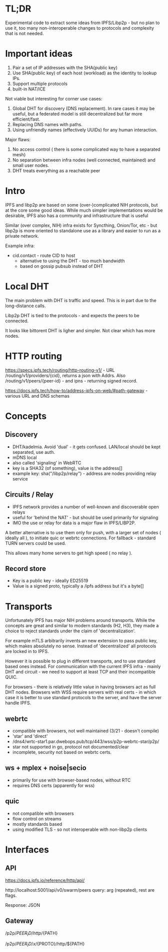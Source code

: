 # TL;DR

Experimental code to extract some ideas from IPFS/Libp2p - but no plan to use it, too many 
non-interoperable changes to protocols and complexity that is not needed.

# Important ideas

1. Pair a set of IP addresses with the SHA(public key)
2. Use SHA(public key) of each host (workload) as the identity to lookup IPs.
3. Support multiple protocols
4. built-in NAT/ICE

Not viable but interesting for corner use cases:
1. Global DHT for discovery (DNS replacement). In rare cases it may be useful, but a federated model is still decentralized but far more efficient/fast. 
2. Replacing DNS names with paths. 
3. Using unfriendly names (effectively UUIDs) for any human interaction.

Major flaws:
1. No access control ( there is some complicated way to have a separated mesh)
2. No separation between infra nodes (well connected, maintained) and small user nodes.
3. DHT treats everything as a reachable peer



# Intro

IPFS and libp2p are based on some (over-)complicated NIH protocols, but at the 
core some good ideas. While much simpler implementations would be desirable, IPFS 
also has a community and infrastructure that is useful

Similar (over complex, NIH) infra exists for Syncthing, Onion/Tor, etc - but
libp2p is more oriented to standalone use as a library and easier to run as 
a private network.

Example infra:

- cid.contact - route CID to host
  - alternative to using the DHT - too much bandwidth 
  - based on gossip pubsub instead of DHT

# Local DHT

The main problem with DHT is traffic and speed. This is in part due to the long-distance calls.

Libp2p DHT is tied to the protocols - and expects the peers to be connected. 

It looks like bittorent DHT is ligher and simpler. Not clear which has more nodes.


# HTTP routing 

https://specs.ipfs.tech/routing/http-routing-v1/ - URL  /routing/v1/providers/{cid}, returns 
a json with Addrs. Also /routing/v1/peers/{peer-id} - and ipns - returning signed record.

https://docs.ipfs.tech/how-to/address-ipfs-on-web/#path-gateway - various URL and DNS schemas

# Concepts

## Discovery

- DHT/kadelmia. Avoid 'dual' - it gets confused. LAN/local should 
  be kept separated, use auth.
- mDNS local
- also called 'signaling' in WebRTC 
- key is a SHA32 (of something), value is the address[]
- example key: sha("/libp2p/relay") - address are nodes providing relay service


## Circuits / Relay

- IPFS network provides a number of well-known and discoverable open relays
- useful for 'behind the NAT' - but should be used primarily for signaling
- IMO the use or relay for data is a major flaw in IPFS/LIBP2P. 

A better alternative is to use them only for push, with a larger set of 
nodes ( ideally all ), to initiate quic or webrtc connections. 
For fallback - standard TURN servers could be used.

This allows many home servers to get high speed ( no relay ).



## Record store

- Key is a public key - ideally ED25519 
- Value is a signed proto, typically a /ipfs address but it's a byte[]


# Transports

Unfortunately IPFS has major NIH problems around transports. While 
the concepts are great and similar to modern standards (H2, H3), they
made a choice to reject standards under the claim of 'decentralization'.

For example mTLS arbitrarily invents an new extension to pass public key, 
which makes absolutely no sense. Instead of 'decentralized' all protocols
are locked in to IPFS.

However it is possible to plug in different transports, and to use 
standard based ones instead. For communication with the current IPFS
infra - mainly DHT and circuit - we need to support at least TCP and 
their incompatible QUIC. 

For browsers - there is relatively little value in having browsers 
act as full DHT nodes. Browsers with WSS require servers with 
real certs - in which case it is better to use standard protocols
to the server, and have the server handle IPFS. 

## webrtc

- compatible with browsers, not well maintained (3/21 - doesn't compile)
- 'star' and 'direct'
- /dns4/wrtc-star1.par.dwebops.pub/tcp/443/wss/p2p-webrtc-star/p2p/<your-peer-id>
- star not supported in go, protocol not documented/clear
- incomplete, security not based on webrtc certs.



## ws + mplex + noise|secio

- primarily for use with browser-based nodes, without RTC
- requires DNS certs (apparently for wss)

## quic

- not compatible with browsers
- flow control on streams
- mostly standards based
- using modified TLS - so not interoperable with non-libp2p clients 

# Interfaces

## API

https://docs.ipfs.io/reference/http/api/

http://localhost:5001/api/v0/swarm/peers
query: arg (repeated), rest are flags.

Response: JSON


## Gateway

/p2p/${PEER_ID}/http/${PATH}

/p2p/${PEER_ID}/x/${PROTO}/http/${PATH}

